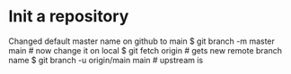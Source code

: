 # Init a repository

Changed default master name on github to main
$ git branch -m master main # now change it on local
$ git fetch origin # gets new remote branch name
$ git branch -u origin/main main # upstream is 
